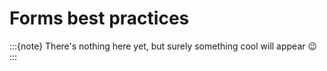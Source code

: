 # Forms best practices

:::{note}
There's nothing here yet, but surely something cool will appear 😉
:::